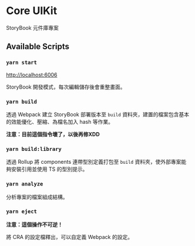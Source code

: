 # Core UIKit
StoryBook 元件庫專案

## Available Scripts

### `yarn start`

[http://localhost:6006](http://localhost:6006)

StoryBook 開發模式，每次編輯儲存後會重整畫面。

### `yarn build`

透過 Webpack 建立 StoryBook 部署版本至 `build` 資料夾，建置的檔案包含基本的效能優化、壓縮、為檔名加入 hash 等作業。

**注意：目前這個指令壞了，以後再修XDD**

### `yarn build:library`
透過 Rollup 將 components 連帶型別定義打包至 `build` 資料夾，使外部專案能夠安裝引用並使用 TS 的型別提示。

### `yarn analyze`
分析專案的檔案組成結構。

### `yarn eject`

**注意：這個操作不可逆！**

將 CRA 的設定檔釋出，可以自定義 Webpack 的設定。